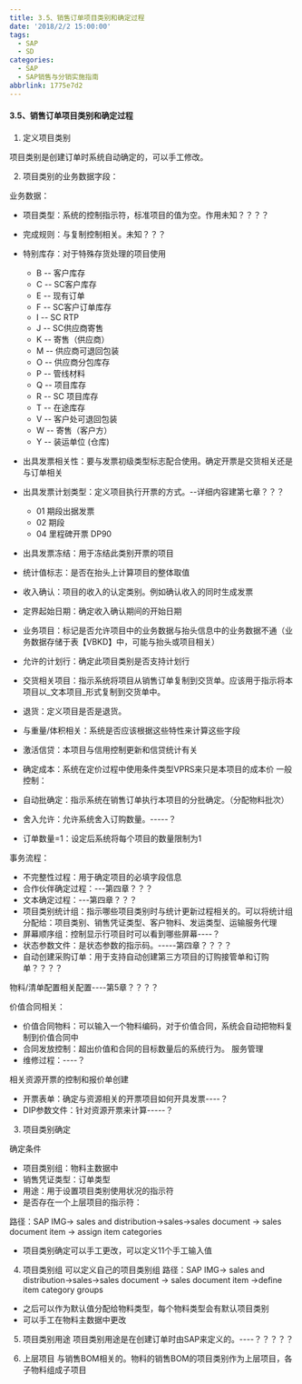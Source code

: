 ```yaml
---
title: 3.5、销售订单项目类别和确定过程
date: '2018/2/2 15:00:00'
tags:
  - SAP
  - SD
categories:
  - SAP
  - SAP销售与分销实施指南
abbrlink: 1775e7d2
---
```

#### 3.5、销售订单项目类别和确定过程

1. 定义项目类别

项目类别是创建订单时系统自动确定的，可以手工修改。

2. 项目类别的业务数据字段：

业务数据：
* 项目类型：系统的控制指示符，标准项目的值为空。作用未知？？？？
* 完成规则：与复制控制相关。未知？？？
* 特别库存：对于特殊存货处理的项目使用
    * B	-- 客户库存
    * C	-- SC客户库存
    * E	-- 现有订单
    * F	-- SC客户订单库存
    * I	-- SC RTP
    * J	-- SC供应商寄售
    * K	-- 寄售（供应商）
    * M	-- 供应商可退回包装
    * O	-- 供应商分包库存
    * P	-- 管线材料
    * Q	-- 项目库存
    * R	-- SC 项目库存
    * T	-- 在途库存
    * V	-- 客户处可退回包装
    * W	-- 寄售（客户方）
    * Y	-- 装运单位 (仓库)

* 出具发票相关性：要与发票初级类型标志配合使用。确定开票是交货相关还是与订单相关
* 出具发票计划类型：定义项目执行开票的方式。--详细内容建第七章？？？
    * 01	期段出据发票
    * 02	期段
    * 04	里程碑开票 DP90
* 出具发票冻结：用于冻结此类别开票的项目
* 统计值标志：是否在抬头上计算项目的整体取值
* 收入确认：项目的收入的认定类别。例如确认收入的同时生成发票
* 定界起始日期：确定收入确认期间的开始日期
* 业务项目：标记是否允许项目中的业务数据与抬头信息中的业务数据不通（业务数据存储于表【VBKD】中，可能与抬头或项目相关）
* 允许的计划行：确定此项目类别是否支持计划行
* 交货相关项目：指示系统将项目从销售订单复制到交货单。应该用于指示将本项目以_文本项目_形式复制到交货单中。
* 退货：定义项目是否是退货。
* 与重量/体积相关：系统是否应该根据这些特性来计算这些字段
* 激活信贷：本项目与信用控制更新和信贷统计有关
* 确定成本：系统在定价过程中使用条件类型VPRS来只是本项目的成本价
一般控制：
* 自动批确定：指示系统在销售订单执行本项目的分批确定。（分配物料批次）
* 舍入允许：允许系统舍入订购数量。-----？
* 订单数量=1：设定后系统将每个项目的数量限制为1

事务流程：
* 不完整性过程：用于确定项目的必填字段信息
* 合作伙伴确定过程：---第四章？？？
* 文本确定过程：---第四章？？？
* 项目类别统计组：指示哪些项目类别时与统计更新过程相关的。可以将统计组分配给：项目类别、销售凭证类型、客户物料、发运类型、运输服务代理
* 屏幕顺序组：控制显示行项目时可以看到哪些屏幕----？
* 状态参数文件：是状态参数的指示码。-----第四章？？？？
* 自动创建采购订单：用于支持自动创建第三方项目的订购接管单和订购单？？？？

物料/清单配置相关配置----第5章？？？？

价值合同相关：
* 价值合同物料：可以输入一个物料编码，对于价值合同，系统会自动把物料复制到价值合同中
* 合同发放控制：超出价值和合同的目标数量后的系统行为。
服务管理
* 维修过程：----？

相关资源开票的控制和报价单创建
* 开票表单：确定与资源相关的开票项目如何开具发票----？
* DIP参数文件：针对资源开票来计算-----？

3. 项目类别确定

确定条件
* 项目类别组：物料主数据中
* 销售凭证类型：订单类型
* 用途：用于设置项目类别使用状况的指示符
* 是否存在一个上层项目的指示符：

路径：SAP IMG-> sales and distribution->sales->sales document -> sales document item -> assign item categories

* 项目类别确定可以手工更改，可以定义11个手工输入值

4. 项目类别组
可以定义自己的项目类别组
路径：SAP IMG-> sales and distribution->sales->sales document -> sales document item ->define item category groups

* 之后可以作为默认值分配给物料类型，每个物料类型会有默认项目类别
* 可以手工在物料主数据中更改

5. 项目类别用途
项目类别用途是在创建订单时由SAP来定义的。----？？？？？


6. 上层项目
与销售BOM相关的。物料的销售BOM的项目类别作为上层项目，各子物料组成子项目